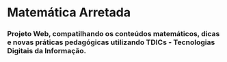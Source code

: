 # Matemática Arretada

### Projeto Web, compatilhando os conteúdos matemáticos, dicas e novas práticas pedagógicas utilizando TDICs - Tecnologias Digitais da Informação.

 
